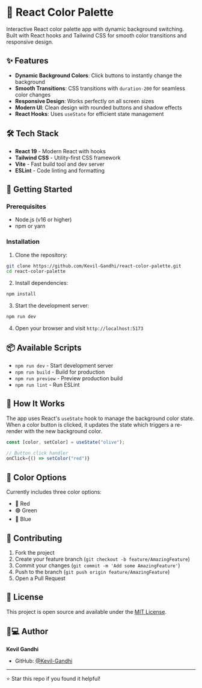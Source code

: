 # 🎨 React Color Palette

Interactive React color palette app with dynamic background switching. Built with React hooks and Tailwind CSS for smooth color transitions and responsive design.

## ✨ Features

- **Dynamic Background Colors**: Click buttons to instantly change the background
- **Smooth Transitions**: CSS transitions with `duration-200` for seamless color changes
- **Responsive Design**: Works perfectly on all screen sizes
- **Modern UI**: Clean design with rounded buttons and shadow effects
- **React Hooks**: Uses `useState` for efficient state management

## 🛠️ Tech Stack

- **React 19** - Modern React with hooks
- **Tailwind CSS** - Utility-first CSS framework
- **Vite** - Fast build tool and dev server
- **ESLint** - Code linting and formatting

## 🚀 Getting Started

### Prerequisites
- Node.js (v16 or higher)
- npm or yarn

### Installation

1. Clone the repository:
```bash
git clone https://github.com/Kevil-Gandhi/react-color-palette.git
cd react-color-palette
```

2. Install dependencies:
```bash
npm install
```

3. Start the development server:
```bash
npm run dev
```

4. Open your browser and visit `http://localhost:5173`

## 📦 Available Scripts

- `npm run dev` - Start development server
- `npm run build` - Build for production
- `npm run preview` - Preview production build
- `npm run lint` - Run ESLint

## 🎯 How It Works

The app uses React's `useState` hook to manage the background color state. When a color button is clicked, it updates the state which triggers a re-render with the new background color.

```jsx
const [color, setColor] = useState("olive");

// Button click handler
onClick={() => setColor("red")}
```

## 🎨 Color Options

Currently includes three color options:
- 🔴 Red
- 🟢 Green
- 🔵 Blue

## 🤝 Contributing

1. Fork the project
2. Create your feature branch (`git checkout -b feature/AmazingFeature`)
3. Commit your changes (`git commit -m 'Add some AmazingFeature'`)
4. Push to the branch (`git push origin feature/AmazingFeature`)
5. Open a Pull Request

## 📄 License

This project is open source and available under the [MIT License](LICENSE).

## 👨💻 Author

**Kevil Gandhi**
- GitHub: [@Kevil-Gandhi](https://github.com/Kevil-Gandhi)

---

⭐ Star this repo if you found it helpful!